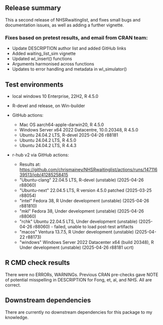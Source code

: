 ## Release summary

This a second release of NHSRwaitinglist, and fixes small bugs and documentation issues, as well as adding a further vignette.

### Fixes based on pretest results, and email from CRAN team:
* Update DESCRIPTION author list and added GitHub links
* Added waiting_list_sim vignette
* Updated wl_insert() functions
* Arguments harmonised across functions
* Updates to error handling and metadata in wl_simulator()


## Test environments
* local windows 10 Enterprise, 22H2, R 4.5.0

* R-devel and release, on Win-builder

* GitHub actions:
  * Mac OS aarch64-apple-darwin20, R 4.5.0
  * Windows Server x64 2022 Datacentre, 10.0.20348, R 4.5.0
  * Ubuntu 24.04.2 LTS, R-devel 2025-04-26 r88181
  * Ubuntu 24.04.2 LTS, R 4.5.0
  * Ubuntu 24.04.2 LTS, R 4.4.3

* r-hub v2 via GitHub actions: 
  * Results at: https://github.com/chrismainey/NHSRwaitinglist/actions/runs/14711639513/job/41285258415
  * "Ubuntu-clang" 22.04.5 LTS, R-devel (unstable) (2025-04-26 r88060)
  * "Ubuntu-next" 22.04.5 LTS,  R version 4.5.0 patched (2025-03-25 r88054)
  * "intel" Fedora 38, R Under development (unstable) (2025-04-26 r881810)
  * "mkl"  Fedora 38,  Under development (unstable) (2025-04-26 r88060)
  * "rchk" Ubuntu 22.04.5 LTS,  Under development (unstable) (2025-04-26 r88060)  -  failed, unable to load post-test artifacts
  * "macos" Ventura 13.7.5, R Under development (unstable) (2025-04-22 r88173)
  * "windows" Windows Server 2022 Datacenter x64 (build 20348),  R Under development (unstable) (2025-04-26 r88181 ucrt)
  
## R CMD check results
There were no ERRORs, WARNINGs.
Previous CRAN pre-checks gave NOTE of potential misspelling in DESCRIPTION for Fong, et, al, and NHS.  All are correct.

## Downstream dependencies
There are currently no downstream dependencies for this package to my knowledge.